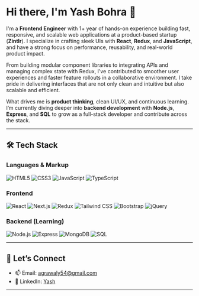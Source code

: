 # Hi there, I'm Yash Bohra 👋

I'm a **Frontend Engineer** with 1+ year of hands-on experience building fast, responsive, and scalable web applications at a product-based startup (**Zintlr**). I specialize in crafting sleek UIs with **React**, **Redux**, and **JavaScript**, and have a strong focus on performance, reusability, and real-world product impact.

From building modular component libraries to integrating APIs and managing complex state with Redux, I’ve contributed to smoother user experiences and faster feature rollouts in a collaborative environment. I take pride in delivering interfaces that are not only clean and intuitive but also scalable and efficient.

What drives me is **product thinking**, clean UI/UX, and continuous learning. I’m currently diving deeper into **backend development** with **Node.js**, **Express**, and **SQL** to grow as a full-stack developer and contribute across the stack.

---

## 🛠 Tech Stack

### Languages & Markup  
![HTML5](https://img.shields.io/badge/HTML5-E34F26?style=for-the-badge&logo=html5&logoColor=white)
![CSS3](https://img.shields.io/badge/CSS3-1572B6?style=for-the-badge&logo=css3&logoColor=white)
![JavaScript](https://img.shields.io/badge/JavaScript-F7DF1E?style=for-the-badge&logo=javascript&logoColor=black)
![TypeScript](https://img.shields.io/badge/TypeScript-3178C6?style=for-the-badge&logo=typescript&logoColor=white)

### Frontend  
![React](https://img.shields.io/badge/React-61DAFB?style=for-the-badge&logo=react&logoColor=black)
![Next.js](https://img.shields.io/badge/Next.js-000000?style=for-the-badge&logo=nextdotjs&logoColor=white)
![Redux](https://img.shields.io/badge/Redux-764ABC?style=for-the-badge&logo=redux&logoColor=white)
![Tailwind CSS](https://img.shields.io/badge/Tailwind_CSS-38B2AC?style=for-the-badge&logo=tailwind-css&logoColor=white)
![Bootstrap](https://img.shields.io/badge/Bootstrap-7952B3?style=for-the-badge&logo=bootstrap&logoColor=white)
![jQuery](https://img.shields.io/badge/jQuery-0769AD?style=for-the-badge&logo=jquery&logoColor=white)

### Backend (Learning)  
![Node.js](https://img.shields.io/badge/Node.js-339933?style=for-the-badge&logo=nodedotjs&logoColor=white)
![Express](https://img.shields.io/badge/Express-000000?style=for-the-badge&logo=express&logoColor=white)
![MongoDB](https://img.shields.io/badge/MongoDB-47A248?style=for-the-badge&logo=mongodb&logoColor=white)
![SQL](https://img.shields.io/badge/SQL-4479A1?style=for-the-badge&logo=mysql&logoColor=white)

---

## 🤝 Let’s Connect

- 📫 Email: [agrawaly54@gmail.com](mailto:agrawaly54@gmail.com)
- 💼 LinkedIn: [Yash](https://linkedin.com/in/bohray)
<!-- 🌐 Portfolio: [yourwebsite.com](https://yourwebsite.com) -->

---

<!-- Optionally you can include a quote, personal mission, or GitHub streaks later -->

